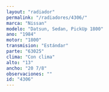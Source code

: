 ```yaml
---
layout: "radiador"
permalink: "/radiadores/4306/"
marca: "Nissan"
modelo: "Datsun, Sedan, PickUp 1800"
ano: "1984"
motor: "1800"
transmision: "Estándar"
parte: "63025"
clima: "Con clima"
alto: "13"
ancho: "20 7/8"
observaciones: ""
id: "4306"
---
```


